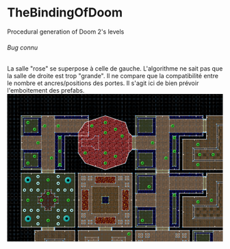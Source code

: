 # TheBindingOfDoom
Procedural generation of Doom 2's levels
###### Bug connu
La salle "rose" se superpose à celle de gauche. L'algorithme ne sait pas que la salle de droite est trop "grande".
Il ne compare que la compatibilité entre le nombre et ancres/positions des portes.
Il s'agit ici de bien prévoir l'emboitement des prefabs.
![alt bug](https://github.com/Wolfangar/TheBindingOfDoom/blob/master/bug.png?raw=true)

